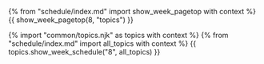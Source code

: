 {% from "schedule/index.md" import show_week_pagetop with context %}
{{ show_week_pagetop(8, "topics") }}

{% import "common/topics.njk" as topics with context %}
{% from "schedule/index.md" import all_topics with context %}
{{ topics.show_week_schedule("8", all_topics) }}